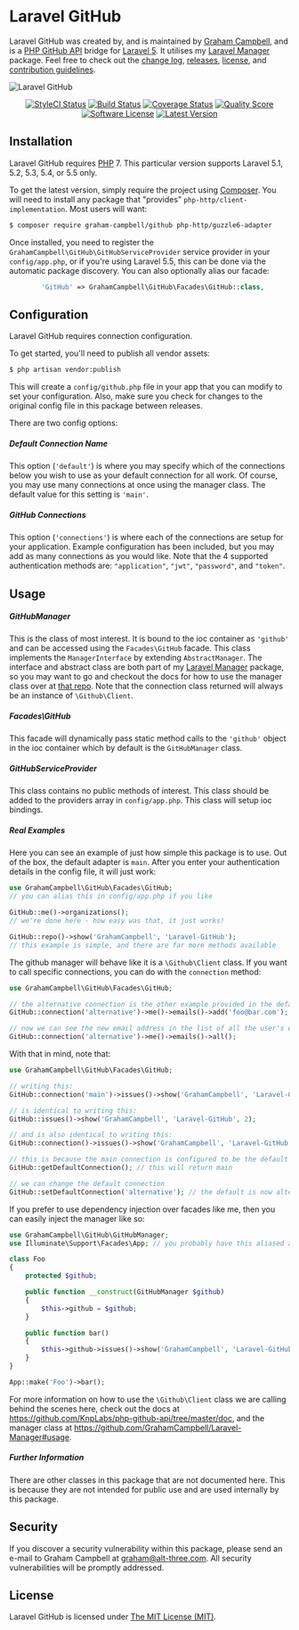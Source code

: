 Laravel GitHub
==============

Laravel GitHub was created by, and is maintained by [Graham Campbell](https://github.com/GrahamCampbell), and is a [PHP GitHub API](https://github.com/KnpLabs/php-github-api) bridge for [Laravel 5](http://laravel.com). It utilises my [Laravel Manager](https://github.com/GrahamCampbell/Laravel-Manager) package. Feel free to check out the [change log](CHANGELOG.md), [releases](https://github.com/GrahamCampbell/Laravel-GitHub/releases), [license](LICENSE), and [contribution guidelines](CONTRIBUTING.md).

![Laravel GitHub](https://cloud.githubusercontent.com/assets/2829600/4432305/c14a3934-468c-11e4-8371-684e72291139.PNG)

<p align="center">
<a href="https://styleci.io/repos/22288869"><img src="https://styleci.io/repos/22288869/shield" alt="StyleCI Status"></img></a>
<a href="https://travis-ci.org/GrahamCampbell/Laravel-GitHub"><img src="https://img.shields.io/travis/GrahamCampbell/Laravel-GitHub/master.svg?style=flat-square" alt="Build Status"></img></a>
<a href="https://scrutinizer-ci.com/g/GrahamCampbell/Laravel-GitHub/code-structure"><img src="https://img.shields.io/scrutinizer/coverage/g/GrahamCampbell/Laravel-GitHub.svg?style=flat-square" alt="Coverage Status"></img></a>
<a href="https://scrutinizer-ci.com/g/GrahamCampbell/Laravel-GitHub"><img src="https://img.shields.io/scrutinizer/g/GrahamCampbell/Laravel-GitHub.svg?style=flat-square" alt="Quality Score"></img></a>
<a href="LICENSE"><img src="https://img.shields.io/badge/license-MIT-brightgreen.svg?style=flat-square" alt="Software License"></img></a>
<a href="https://github.com/GrahamCampbell/Laravel-GitHub/releases"><img src="https://img.shields.io/github/release/GrahamCampbell/Laravel-GitHub.svg?style=flat-square" alt="Latest Version"></img></a>
</p>


## Installation

Laravel GitHub requires [PHP](https://php.net) 7. This particular version supports Laravel 5.1, 5.2, 5.3, 5.4, or 5.5 only.

To get the latest version, simply require the project using [Composer](https://getcomposer.org). You will need to install any package that "provides" `php-http/client-implementation`. Most users will want:

```bash
$ composer require graham-campbell/github php-http/guzzle6-adapter
```

Once installed, you need to register the `GrahamCampbell\GitHub\GitHubServiceProvider` service provider in your `config/app.php`, or if you're using Laravel 5.5, this can be done via the automatic package discovery. You can also optionally alias our facade:

```php
        'GitHub' => GrahamCampbell\GitHub\Facades\GitHub::class,
```


## Configuration

Laravel GitHub requires connection configuration.

To get started, you'll need to publish all vendor assets:

```bash
$ php artisan vendor:publish
```

This will create a `config/github.php` file in your app that you can modify to set your configuration. Also, make sure you check for changes to the original config file in this package between releases.

There are two config options:

##### Default Connection Name

This option (`'default'`) is where you may specify which of the connections below you wish to use as your default connection for all work. Of course, you may use many connections at once using the manager class. The default value for this setting is `'main'`.

##### GitHub Connections

This option (`'connections'`) is where each of the connections are setup for your application. Example configuration has been included, but you may add as many connections as you would like. Note that the 4 supported authentication methods are: `"application"`, `"jwt"`, `"password"`, and `"token"`.


## Usage

##### GitHubManager

This is the class of most interest. It is bound to the ioc container as `'github'` and can be accessed using the `Facades\GitHub` facade. This class implements the `ManagerInterface` by extending `AbstractManager`. The interface and abstract class are both part of my [Laravel Manager](https://github.com/GrahamCampbell/Laravel-Manager) package, so you may want to go and checkout the docs for how to use the manager class over at [that repo](https://github.com/GrahamCampbell/Laravel-Manager#usage). Note that the connection class returned will always be an instance of `\Github\Client`.

##### Facades\GitHub

This facade will dynamically pass static method calls to the `'github'` object in the ioc container which by default is the `GitHubManager` class.

##### GitHubServiceProvider

This class contains no public methods of interest. This class should be added to the providers array in `config/app.php`. This class will setup ioc bindings.

##### Real Examples

Here you can see an example of just how simple this package is to use. Out of the box, the default adapter is `main`. After you enter your authentication details in the config file, it will just work:

```php
use GrahamCampbell\GitHub\Facades\GitHub;
// you can alias this in config/app.php if you like

GitHub::me()->organizations();
// we're done here - how easy was that, it just works!

GitHub::repo()->show('GrahamCampbell', 'Laravel-GitHub');
// this example is simple, and there are far more methods available
```

The github manager will behave like it is a `\Github\Client` class. If you want to call specific connections, you can do with the `connection` method:

```php
use GrahamCampbell\GitHub\Facades\GitHub;

// the alternative connection is the other example provided in the default config
GitHub::connection('alternative')->me()->emails()->add('foo@bar.com');

// now we can see the new email address in the list of all the user's emails
GitHub::connection('alternative')->me()->emails()->all();
```

With that in mind, note that:

```php
use GrahamCampbell\GitHub\Facades\GitHub;

// writing this:
GitHub::connection('main')->issues()->show('GrahamCampbell', 'Laravel-GitHub', 2);

// is identical to writing this:
GitHub::issues()->show('GrahamCampbell', 'Laravel-GitHub', 2);

// and is also identical to writing this:
GitHub::connection()->issues()->show('GrahamCampbell', 'Laravel-GitHub', 2);

// this is because the main connection is configured to be the default
GitHub::getDefaultConnection(); // this will return main

// we can change the default connection
GitHub::setDefaultConnection('alternative'); // the default is now alternative
```

If you prefer to use dependency injection over facades like me, then you can easily inject the manager like so:

```php
use GrahamCampbell\GitHub\GitHubManager;
use Illuminate\Support\Facades\App; // you probably have this aliased already

class Foo
{
    protected $github;

    public function __construct(GitHubManager $github)
    {
        $this->github = $github;
    }

    public function bar()
    {
        $this->github->issues()->show('GrahamCampbell', 'Laravel-GitHub', 2);
    }
}

App::make('Foo')->bar();
```

For more information on how to use the `\Github\Client` class we are calling behind the scenes here, check out the docs at https://github.com/KnpLabs/php-github-api/tree/master/doc, and the manager class at https://github.com/GrahamCampbell/Laravel-Manager#usage.

##### Further Information

There are other classes in this package that are not documented here. This is because they are not intended for public use and are used internally by this package.


## Security

If you discover a security vulnerability within this package, please send an e-mail to Graham Campbell at graham@alt-three.com. All security vulnerabilities will be promptly addressed.


## License

Laravel GitHub is licensed under [The MIT License (MIT)](LICENSE).
